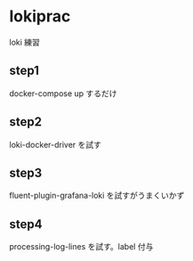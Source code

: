 # lokiprac

loki 練習

## step1

docker-compose up するだけ

## step2

loki-docker-driver を試す

## step3

fluent-plugin-grafana-loki を試すがうまくいかず

## step4

processing-log-lines を試す。label 付与

